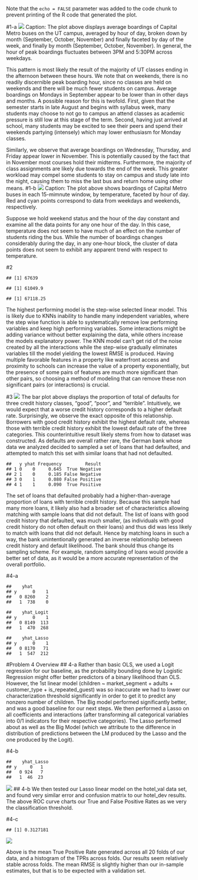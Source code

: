 Note that the `echo = FALSE` parameter was added to the code chunk to
prevent printing of the R code that generated the plot.

\#1-a ![](BowKad_DM2_files/figure-markdown_strict/#1-a-1.png) Caption:
The plot above displays average boardings of Capital Metro buses on the
UT campus, averaged by hour of day, broken down by month (September,
October, November) and finally faceted by day of the week, and finally
by month (September, October, November). In general, the hour of peak
boardings fluctuates between 3PM and 5:30PM across weekdays.

This pattern is most likely the result of the majority of UT classes
ending in the afternoon between these hours. We note that on weekends,
there is no readily discernible peak boarding hour, since no classes are
held on weekends and there will be much fewer students on campus.
Average boardings on Mondays in September appear to be lower than in
other days and months. A possible reason for this is twofold. First,
given that the semester starts in late August and begins with syllabus
week, many students may choose to not go to campus an attend classes as
academic pressure is still low at this stage of the term. Second, having
just arrived at school, many students may be excited to see their peers
and spend their weekends partying (intensely) which may lower enthusiasm
for Monday classes.

Similarly, we observe that average boardings on Wednesday, Thursday, and
Friday appear lower in November. This is potentially caused by the fact
that in November most courses hold their midterms. Furthermore, the
majority of class assignments are likely due towards the end of the
week. This greater workload may compel some students to stay on campus
and study late into the night, causing them to miss the last bus and
return home using other means. \#1-b
![](BowKad_DM2_files/figure-markdown_strict/#1-b-1.png) Caption: The
plot above shows boardings of Capital Metro buses in each 15-mimnute
window, by temperature, faceted by hour of day. Red and cyan points
correspond to data from weekdays and weekends, respectively.

Suppose we hold weekend status and the hour of the day constant and
examine all the data points for any one hour of the day. In this case,
temperature does not seem to have much of an effect on the number of
students riding the bus. While the number of boardings changes
considerably during the day, in any one-hour block, the cluster of data
points does not seem to exhibit any apparent trend with respect to
temperature.

\#2

    ## [1] 67639

    ## [1] 61049.9

    ## [1] 67118.25

The highest performing model is the step-wise selected linear model.
This is likely due to KNNs inability to handle many independent
variables, where the step wise function is able to systematically remove
low performing variables and keep high performing variables. Some
interactions might be adding variance without better explaining the
data, while others increase the models explanatory power. The KNN model
can’t get rid of the noise created by all the interactions while the
step-wise gradually eliminates variables till the model yielding the
lowest RMSE is produced. Having multiple favorable features in a
property like waterfront access and proximity to schools can increase
the value of a property exponentially, but the presence of some pairs of
features are much more significant than other pairs, so choosing a
method of modeling that can remove these non significant pairs (or
interactions) is crucial.

\#3 ![](BowKad_DM2_files/figure-markdown_strict/#3-1.png) The bar plot
above displays the proportion of total of defaults for three credit
history classes, “good”, “poor”, and “terrible”. Intuitively, we would
expect that a worse credit history corresponds to a higher default rate.
Surprisingly, we observe the exact opposite of this relationship.
Borrowers with good credit history exhibit the highest default rate,
whereas those with terrible credit history exhibit the lowest default
rate of the three categories. This counterintuitive result likely stems
from how to dataset was constructed. As defaults are overall rather
rare, the German bank whose data we analyzed decided to sampled a set of
loans that had defaulted, and attempted to match this set with similar
loans that had not defaulted.

    ##   y yhat Frequency         Result
    ## 1 0    0     0.645  True Negative
    ## 2 1    0     0.185 False Negative
    ## 3 0    1     0.080 False Positive
    ## 4 1    1     0.090  True Positive

The set of loans that defaulted probably had a higher-than-average
proportion of loans with terrible credit history. Because this sample
had many more loans, it likely also had a broader set of characteristics
allowing matching with sample loans that did not default. The list of
loans with good credit history that defaulted, was much smaller, (as
individuals with good credit history do not often default on their
loans) and thus did was less likely to match with loans that did not
default. Hence by matching loans in such a way, the bank unintentionally
generated an inverse relationship between credit history and default
likelihood. The bank should thus change its sampling scheme. For
example, random sampling of loans would provide a better set of data, as
it would be a more accurate representation of the overall portfolio.

\#4-a

    ##    yhat
    ## y      0    1
    ##   0 8260    2
    ##   1  738    0

    ##    yhat_Logit
    ## y      0    1
    ##   0 8149  113
    ##   1  470  268

    ##    yhat_Lasso
    ## y      0    1
    ##   0 8170   71
    ##   1  547  212

\#Problem 4 Overview \#\# 4-a Rather than basic OLS, we used a Logit
regression for our baseline, as the probability bounding done by
Logistic Regression might offer better predictors of a binary likelihood
than OLS. However, the 1st linear model (children ~ market\_segment +
adults + customer\_type + is\_repeated\_guest) was so inaccurate we had
to lower our characterization threshold significantly in order to get it
to predict any nonzero number of children. The Big model performed
significantly better, and was a good baseline for our next steps. We
then performed a Lasso on all coefficients and interactions (after
transforming all categorical variables into 0/1 indicators for their
respective categories). The Lasso performed about as well as the Big
Model (which we attribute to the difference in distribution of
predictions between the LM produced by the Lasso and the one produced by
the Logit).

\#4-b

    ##    yhat_Lasso
    ## y     0   1
    ##   0 924   7
    ##   1  46  23

![](BowKad_DM2_files/figure-markdown_strict/#4-b-results-1.png) \#\# 4-b
We then tested our Lasso linear model on the hotel\_val data set, and
found very similar error and confusion matrix to our hotel\_dev results.
The above ROC curve charts our True and False Positive Rates as we very
the classification threshold.

\#4-c

    ## [1] 0.3127181

![](BowKad_DM2_files/figure-markdown_strict/#Number%204foldfinal-1.png)

Above is the mean True Positive Rate generated across all 20 folds of
our data, and a histogram of the TPRs across folds. Our results seem
relatively stable across folds. The mean RMSE is slightly higher than
our in-sample estimates, but that is to be expected with a validation
set.
